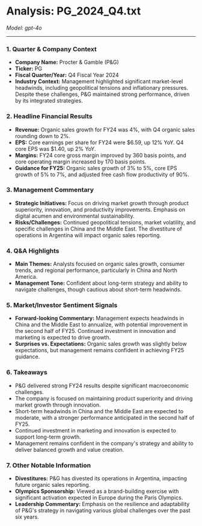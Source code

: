 # Analysis: PG_2024_Q4.txt

*Model: gpt-4o*

---

### 1. Quarter & Company Context
- **Company Name:** Procter & Gamble (P&G)
- **Ticker:** PG
- **Fiscal Quarter/Year:** Q4 Fiscal Year 2024
- **Industry Context:** Management highlighted significant market-level headwinds, including geopolitical tensions and inflationary pressures. Despite these challenges, P&G maintained strong performance, driven by its integrated strategies.

### 2. Headline Financial Results
- **Revenue:** Organic sales growth for FY24 was 4%, with Q4 organic sales rounding down to 2%.
- **EPS:** Core earnings per share for FY24 were $6.59, up 12% YoY. Q4 core EPS was $1.40, up 2% YoY.
- **Margins:** FY24 core gross margin improved by 360 basis points, and core operating margin increased by 170 basis points.
- **Guidance for FY25:** Organic sales growth of 3% to 5%, core EPS growth of 5% to 7%, and adjusted free cash flow productivity of 90%.

### 3. Management Commentary
- **Strategic Initiatives:** Focus on driving market growth through product superiority, innovation, and productivity improvements. Emphasis on digital acumen and environmental sustainability.
- **Risks/Challenges:** Continued geopolitical tensions, market volatility, and specific challenges in China and the Middle East. The divestiture of operations in Argentina will impact organic sales reporting.

### 4. Q&A Highlights
- **Main Themes:** Analysts focused on organic sales growth, consumer trends, and regional performance, particularly in China and North America.
- **Management Tone:** Confident about long-term strategy and ability to navigate challenges, though cautious about short-term headwinds.

### 5. Market/Investor Sentiment Signals
- **Forward-looking Commentary:** Management expects headwinds in China and the Middle East to annualize, with potential improvement in the second half of FY25. Continued investment in innovation and marketing is expected to drive growth.
- **Surprises vs. Expectations:** Organic sales growth was slightly below expectations, but management remains confident in achieving FY25 guidance.

### 6. Takeaways
- P&G delivered strong FY24 results despite significant macroeconomic challenges.
- The company is focused on maintaining product superiority and driving market growth through innovation.
- Short-term headwinds in China and the Middle East are expected to moderate, with a stronger performance anticipated in the second half of FY25.
- Continued investment in marketing and innovation is expected to support long-term growth.
- Management remains confident in the company's strategy and ability to deliver balanced growth and value creation.

### 7. Other Notable Information
- **Divestitures:** P&G has divested its operations in Argentina, impacting future organic sales reporting.
- **Olympics Sponsorship:** Viewed as a brand-building exercise with significant activation expected in Europe during the Paris Olympics.
- **Leadership Commentary:** Emphasis on the resilience and adaptability of P&G's strategy in navigating various global challenges over the past six years.